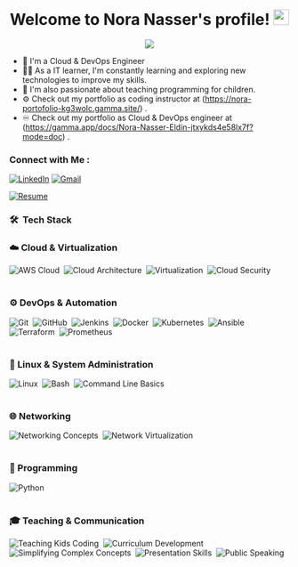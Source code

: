 

<h1 align="center">
  Welcome to Nora Nasser's profile!
  <img src="https://media.giphy.com/media/hvRJCLFzcasrR4ia7z/giphy.gif" width="28">
</h1>

<!-- Typing SVG by DenverCoder1 - https://github.com/DenverCoder1/readme-typing-svg -->
<p align="center">
  <a href="https://github.com/DenverCoder1/readme-typing-svg"><img src="https://readme-typing-svg.herokuapp.com/?lines=Within+the+scope+of+cloud+computing+;Invest+in+yourself.&font=Playfair%20Code&center=true&width=550&height=50&color=FFFF00&vCenter=true&size=22"></a>
</p> 
 

- 🏢 I'm a Cloud & DevOps Engineer 
- 👨‍💻 As a IT learner, I'm constantly learning and exploring new technologies to improve my skills.
- 🏫 I'm also passionate about teaching programming for children.  
- ⚙️ Check out my portfolio as coding instructor at (https://nora-portofolio-kg3wolc.gamma.site/) .
- ♾️ Check out my portfolio as Cloud & DevOps engineer at (https://gamma.app/docs/Nora-Nasser-Eldin-jtxykds4e58lx7f?mode=doc) .


### Connect with Me :

<a href="https://www.linkedin.com/in/nora-nasser-eldin/"><img src="https://img.shields.io/badge/linkedin-%230A66C2.svg?style=plastic&logo=linkedin&logoColor=white" alt="LinkedIn"/></a>
<a href="mailto:noranasser750@gmail.com"><img img src="https://img.shields.io/badge/gmail-%23EA4335.svg?style=plastic&logo=gmail&logoColor=white" alt="Gmail"/></a>

<a href="https://drive.google.com/file/d/1fKdcoHEkMKlALHwsRAuH-BgBY_UzRbF1/view?usp=sharing" target="_blank">
  <img src="https://img.shields.io/badge/Resume-yellow.svg?style=plastic&logo=google-drive&logoColor=white" alt="Resume"/>
</a>






### 🛠 &nbsp;Tech Stack

<div align="left">

  <!-- ☁️ Cloud & Virtualization -->
  <h3>☁️ Cloud & Virtualization</h3>
  <img src="https://img.shields.io/badge/-AWS%20Cloud-05122A?style=flat&logo=amazonaws" alt="AWS Cloud"/>&nbsp;
  <img src="https://img.shields.io/badge/-Cloud%20Architecture-05122A?style=flat&logo=cloudflare" alt="Cloud Architecture"/>&nbsp;
  <img src="https://img.shields.io/badge/-Virtualization-05122A?style=flat&logo=vmware" alt="Virtualization"/>&nbsp;
  <img src="https://img.shields.io/badge/-Cloud%20Security-05122A?style=flat&logo=cloudsmith" alt="Cloud Security"/>&nbsp;
  <br><br>
  <!-- ⚙️ DevOps & Automation -->
  <h3>⚙️ DevOps & Automation</h3>
  <img src="https://img.shields.io/badge/-Git-05122A?style=flat&logo=git" alt="Git"/>&nbsp;
  <img src="https://img.shields.io/badge/-GitHub-05122A?style=flat&logo=github" alt="GitHub"/>&nbsp;
  <img src="https://img.shields.io/badge/-Jenkins-05122A?style=flat&logo=jenkins" alt="Jenkins"/>&nbsp;
  <img src="https://img.shields.io/badge/-Docker-05122A?style=flat&logo=docker" alt="Docker"/>&nbsp;
  <img src="https://img.shields.io/badge/-Kubernetes-05122A?style=flat&logo=kubernetes" alt="Kubernetes"/>&nbsp;
  <img src="https://img.shields.io/badge/-Ansible-05122A?style=flat&logo=ansible" alt="Ansible"/>&nbsp;
  <img src="https://img.shields.io/badge/-Terraform-05122A?style=flat&logo=terraform" alt="Terraform"/>&nbsp;
  <img src="https://img.shields.io/badge/-Prometheus-05122A?style=flat&logo=prometheus" alt="Prometheus"/>&nbsp;
  <br><br>
  <!-- 🐧 Linux & System Administration -->
  <h3>🐧 Linux & System Administration</h3>
  <img src="https://img.shields.io/badge/-Linux-05122A?style=flat&logo=linux" alt="Linux"/>&nbsp;
  <img src="https://img.shields.io/badge/-Bash%20Scripting-05122A?style=flat&logo=gnubash" alt="Bash"/>&nbsp;
  <img src="https://img.shields.io/badge/-Command%20Line%20Basics-05122A?style=flat&logo=gnubash" alt="Command Line Basics"/>&nbsp;
  <br><br>
  <!-- 🌐 Networking -->
  <h3>🌐 Networking</h3>
  <img src="https://img.shields.io/badge/-Networking%20Concepts-05122A?style=flat&logo=cisco" alt="Networking Concepts"/>&nbsp;
  <img src="https://img.shields.io/badge/-Network%20Virtualization-05122A?style=flat&logo=proxmox" alt="Network Virtualization"/>&nbsp;
  <br><br>
  <!-- 🐍 Programming -->
  <h3>🐍 Programming</h3>
  <img src="https://img.shields.io/badge/-Python-05122A?style=flat&logo=python" alt="Python"/>&nbsp;
  <br><br>
  <!-- 🎓 Teaching & Communication -->
  <h3>🎓 Teaching & Communication</h3>
  <img src="https://img.shields.io/badge/-Teaching%20Kids%20Coding-05122A?style=flat&logo=codeforces" alt="Teaching Kids Coding"/>&nbsp;
  <img src="https://img.shields.io/badge/-Curriculum%20Development-05122A?style=flat&logo=notion" alt="Curriculum Development"/>&nbsp;
  <img src="https://img.shields.io/badge/-Simplifying%20Complex%20Concepts-05122A?style=flat&logo=bookstack" alt="Simplifying Complex Concepts"/>&nbsp;
  <img src="https://img.shields.io/badge/-Presentation%20Skills-05122A?style=flat&logo=microsoftpowerpoint" alt="Presentation Skills"/>&nbsp;
  <img src="https://img.shields.io/badge/-Public%20Speaking-05122A?style=flat&logo=airmeet" alt="Public Speaking"/>&nbsp;

</div>


